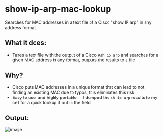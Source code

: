# show-ip-arp-mac-lookup
Searches for MAC addresses in a text file of a Cisco "show IP arp" in any address format
## What it does:
* Takes a text file with the output of a Cisco ```#sh ip arp``` and searches for a given MAC address in any format, outputs the results to a file
## Why?
* Cisco puts MAC addresses in a unique format that can lead to not finding an existing MAC due to typos, this eliminates this risk
* Easy to use, and highly portable -- I dumped the ```sh ip arp``` results to my cell for a quick lookup if out in the field
## Output:
![image](https://user-images.githubusercontent.com/48565067/144312863-859ca369-2a51-4a62-98f5-75557bd097a5.png)
